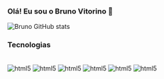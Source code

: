 ### Olá! Eu sou o Bruno Vitorino 🤟


![Bruno GitHub stats](https://github-readme-stats.vercel.app/api?username=bruvitorino&show_icons=true&theme=tokyonight)

### Tecnologias

<div style="display: inline_block"><br/>
  <img align="center" alt="html5" src="https://img.shields.io/badge/Python-3776AB?style=for-the-badge&logo=python&logoColor=white"/>
  <img align="center" alt="html5" src="https://img.shields.io/badge/Data%20Engineer-%23FF5733?style=for-the-badge"/>
  <img align="center" alt="html5" src="https://img.shields.io/badge/TensorFlow-FF6F00?style=for-the-badge&logo=tensorflow&logoColor=white"/>
  <img align="center" alt="html5" src="https://img.shields.io/badge/Databricks-8.3.0-%23F37626?style=for-the-badge&logo=Databricks&logoColor=white"/>
  <img align="center" alt="html5" src="https://img.shields.io/badge/Apache%20Spark-FDEE21?style=flat-square&logo=apachespark&logoColor=black"/>
  <img align="center" alt="html5" src="https://img.shields.io/badge/Kaggle-035a7d?style=for-the-badge&logo=kaggle&logoColor=white"/>
<div/><br/>

